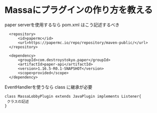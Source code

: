 # Massaにプラグインの作り方を教える

paper serverを使用するなら
pom.xml はこう記述するべき
```
  <repository>
      <id>papermc</id>
      <url>https://papermc.io/repo/repository/maven-public/</url>
  </repository>
  
  <dependency>
      <groupId>com.destroystokyo.paper</groupId>
      <artifactId>paper-api</artifactId>
      <version>1.16.5-R0.1-SNAPSHOT</version>
      <scope>provided</scope>
  </dependency>
```

EventHandlerを使うなら
class に継承が必要
```
class MassaLobbyPlugin extends JavaPlugin implements Listener{
 クラスの記述
}
```
